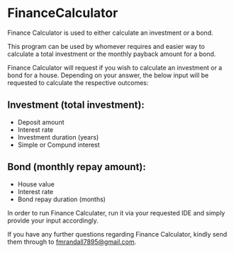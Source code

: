 # FinanceCalculator

Finance Calculator is used to either calculate an investment or a bond.

This program can be used by whomever requires and easier way to calculate a total investment or the monthly payback amount for a bond.

Finance Calculator will request if you wish to calculate an investment or a bond for a house. Depending on your answer, the below input will be requested to calculate the respective outcomes:

## Investment (total investment):
* Deposit amount
* Interest rate
* Investment duration (years)
* Simple or Compund interest

## Bond (monthly repay amount):
* House value
* Interest rate
* Bond repay duration (months)

In order to run Finance Calculater, run it via your requested IDE and simply provide your input accordingly.

If you have any further questions regarding Finance Calculator, kindly send them through to fmrandall7895@gmail.com.
